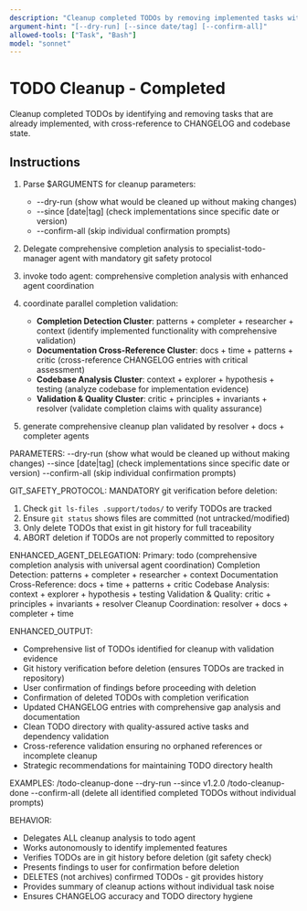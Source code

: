 ```yaml
---
description: "Cleanup completed TODOs by removing implemented tasks with verification"
argument-hint: "[--dry-run] [--since date/tag] [--confirm-all]"
allowed-tools: ["Task", "Bash"]
model: "sonnet"
---
```


# TODO Cleanup - Completed

Cleanup completed TODOs by identifying and removing tasks that are already implemented, with cross-reference to CHANGELOG and codebase state.

## Instructions

1. Parse $ARGUMENTS for cleanup parameters:
   - --dry-run (show what would be cleaned up without making changes)
   - --since [date|tag] (check implementations since specific date or version)
   - --confirm-all (skip individual confirmation prompts)

2. Delegate comprehensive completion analysis to specialist-todo-manager agent with mandatory git safety protocol
1. invoke todo agent: comprehensive completion analysis with enhanced agent coordination
2. coordinate parallel completion validation:
   - **Completion Detection Cluster**: patterns + completer + researcher + context (identify implemented functionality with comprehensive validation)
   - **Documentation Cross-Reference Cluster**: docs + time + patterns + critic (cross-reference CHANGELOG entries with critical assessment)
   - **Codebase Analysis Cluster**: context + explorer + hypothesis + testing (analyze codebase for implementation evidence)
   - **Validation & Quality Cluster**: critic + principles + invariants + resolver (validate completion claims with quality assurance)
3. generate comprehensive cleanup plan validated by resolver + docs + completer agents

PARAMETERS:
--dry-run (show what would be cleaned up without making changes)
--since [date|tag] (check implementations since specific date or version)
--confirm-all (skip individual confirmation prompts)

GIT_SAFETY_PROTOCOL:
MANDATORY git verification before deletion:
1. Check `git ls-files .support/todos/` to verify TODOs are tracked
2. Ensure `git status` shows files are committed (not untracked/modified)
3. Only delete TODOs that exist in git history for full traceability
4. ABORT deletion if TODOs are not properly committed to repository

ENHANCED_AGENT_DELEGATION:
Primary: todo (comprehensive completion analysis with universal agent coordination)
Completion Detection: patterns + completer + researcher + context
Documentation Cross-Reference: docs + time + patterns + critic
Codebase Analysis: context + explorer + hypothesis + testing
Validation & Quality: critic + principles + invariants + resolver
Cleanup Coordination: resolver + docs + completer + time

ENHANCED_OUTPUT:
- Comprehensive list of TODOs identified for cleanup with validation evidence
- Git history verification before deletion (ensures TODOs are tracked in repository)
- User confirmation of findings before proceeding with deletion
- Confirmation of deleted TODOs with completion verification
- Updated CHANGELOG entries with comprehensive gap analysis and documentation
- Clean TODO directory with quality-assured active tasks and dependency validation
- Cross-reference validation ensuring no orphaned references or incomplete cleanup
- Strategic recommendations for maintaining TODO directory health

EXAMPLES:
/todo-cleanup-done --dry-run --since v1.2.0
/todo-cleanup-done --confirm-all (delete all identified completed TODOs without individual prompts)

BEHAVIOR:
- Delegates ALL cleanup analysis to todo agent
- Works autonomously to identify implemented features
- Verifies TODOs are in git history before deletion (git safety check)
- Presents findings to user for confirmation before deletion
- DELETES (not archives) confirmed TODOs - git provides history
- Provides summary of cleanup actions without individual task noise
- Ensures CHANGELOG accuracy and TODO directory hygiene